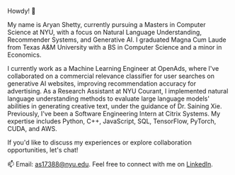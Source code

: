 Howdy! 👋

My name is Aryan Shetty, currently pursuing a Masters in Computer Science at NYU, with a focus on Natural Language Understanding, Recommender Systems, and Generative AI. I graduated Magna Cum Laude from Texas A&M University with a BS in Computer Science and a minor in Economics. 

I currently work as a Machine Learning Engineer at OpenAds, where I've collaborated on a commercial relevance classifier for user searches on generative AI websites, improving recommendation accuracy for advertising. As a Research Assistant at NYU Courant, I implemented natural language understanding methods to evaluate large language models' abilities in generating creative text, under the guidance of Dr. Saining Xie. Previously, I've been a Software Engineering Intern at Citrix Systems. My expertise includes Python, C++, JavaScript, SQL, TensorFlow, PyTorch, CUDA, and AWS.

If you'd like to discuss my experiences or explore collaboration opportunities, let's chat!

📫 Email: as17388@nyu.edu. Feel free to connect with me on [LinkedIn](https://www.linkedin.com/in/aryan-shetty/).
